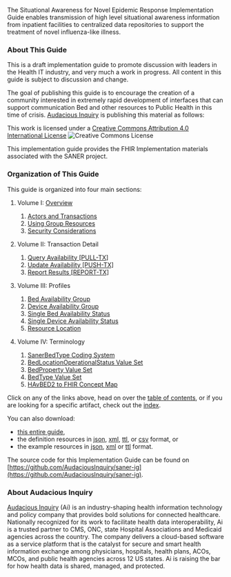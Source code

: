 
The Situational Awareness for Novel Epidemic Response Implementation Guide enables transmission
of high level situational awareness information from inpatient facilities to centralized data repositories
to support the treatment of novel influenza-like illness.




### About This Guide
This is a draft implementation guide to promote discussion with leaders in the Health
IT industry, and very much a work in progress.  All content in this guide is subject
to discussion and change.

The goal of publishing this guide is to encourage the creation of a community interested
in extremely rapid development of interfaces that can support communication Bed and other
resources to Public Health in this time of crisis.  [Audacious Inquiry](https://ainq.com) is publishing this
material as follows:

This work is licensed under a [Creative Commons Attribution 4.0 International License](https://creativecommons.org/licenses/by/4.0/) ![Creative Commons License](https://i.creativecommons.org/l/by/4.0/80x15.png)

This implementation guide provides the FHIR Implementation materials associated with
the SANER project.

### Organization of This Guide
This guide is organized into four main sections:

1. Volume I: [Overview](overview.html)
   1. [Actors and Transactions](actors_and_transactions.html)
   2. [Using Group Resources](using_group_resources.html)
   3. [Security Considerations](security_considerations.html)

2. Volume II: Transaction Detail
   1. [Query Availability [PULL-TX]](transaction-1.html)
   2. [Update Availability [PUSH-TX]](transaction-2.html)
   3. [Report Results [REPORT-TX]](transaction-3.html)

3. Volume III: Profiles
   1. [Bed Availability Group](StructureDefinition-saner-bed-group.html)
   2. [Device Availability Group](StructureDefinition-saner-device-group.html)
   3. [Single Bed Availability Status](StructureDefinition-saner-bed-location.html)
   4. [Single Device Availability Status](StructureDefinition-saner-supporting-device.html)
   5. [Resource Location](StructureDefinition-saner-resource-location.html)

4. Volume IV: Terminology
   1. [SanerBedType Coding System](CodeSystem-SanerBedType.html)
   2. [BedLocationOperationalStatus Value Set](ValueSet-BedLocationOperationalStatus.html)
   3. [BedProperty Value Set](ValueSet-BedProperty.html)
   4. [BedType Value Set](ValueSet-BedType.html)
   5. [HAvBED2 to FHIR Concept Map](ConceptMap-HAvBED2toFHIR.html)


Click on any of the links above, head on over the [table of contents](toc.html), or
if you are looking for a specific artifact, check out the [index](artifacts.html).

You can also download:

* [this entire guide](full-ig.zip),
* the definition resources in [json](definitions.json.zip), [xml](definitions.xml.zip), [ttl](definitions.ttl.zip), or [csv](csvs.zip) format, or
* the example resources in [json](examples.json.zip), [xml](examples.xml.zip) or [ttl](examples.ttl.zip) format.

The source code for this Implementation Guide can be found on
[https://github.com/AudaciousInquiry/saner-ig](https://github.com/AudaciousInquiry/saner-ig).

### About Audacious Inquiry ###
[Audacious Inquiry](https://ainq.com) (Ai) is an industry-shaping health information technology and
policy company that provides bold solutions for connected healthcare. Nationally recognized for its
work to facilitate health data interoperability, Ai is a trusted partner to CMS, ONC, state Hospital
Associations and Medicaid agencies across the country. The company delivers a cloud-based software as
a service platform that is the catalyst for secure and smart health information exchange among
physicians, hospitals, health plans, ACOs, MCOs, and public health agencies across 12 US states.
Ai is raising the bar for how health data is shared, managed, and protected.

